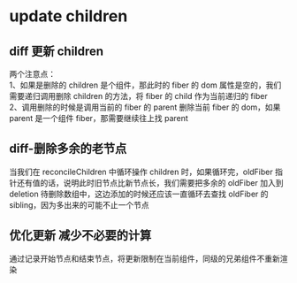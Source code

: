 # update children

## diff 更新 children

两个注意点：  
1、如果是删除的 children 是个组件，那此时的 fiber 的 dom 属性是空的，我们需要递归调用删除 children 的方法，将 fiber 的 child 作为当前递归的 fiber  
2、调用删除的时候是调用当前的 fiber 的 parent 删除当前 fiber 的 dom，如果 parent 是一个组件 fiber，那需要继续往上找 parent

## diff-删除多余的老节点

当我们在 reconcileChildren 中循环操作 children 时，如果循环完，oldFiber 指针还有值的话，说明此时旧节点比新节点长，我们需要把多余的 oldFiber 加入到 deletion 待删除数组中，这边添加的时候还应该一直循环去查找 oldFiber 的 sibling，因为多出来的可能不止一个节点

## 优化更新 减少不必要的计算

通过记录开始节点和结束节点，将更新限制在当前组件，同级的兄弟组件不重新渲染
